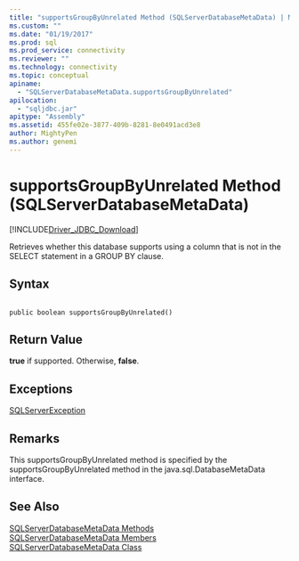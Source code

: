 ```yaml
---
title: "supportsGroupByUnrelated Method (SQLServerDatabaseMetaData) | Microsoft Docs"
ms.custom: ""
ms.date: "01/19/2017"
ms.prod: sql
ms.prod_service: connectivity
ms.reviewer: ""
ms.technology: connectivity
ms.topic: conceptual
apiname: 
  - "SQLServerDatabaseMetaData.supportsGroupByUnrelated"
apilocation: 
  - "sqljdbc.jar"
apitype: "Assembly"
ms.assetid: 455fe02e-3877-409b-8281-8e0491acd3e8
author: MightyPen
ms.author: genemi
---
```

# supportsGroupByUnrelated Method (SQLServerDatabaseMetaData)
[!INCLUDE[Driver_JDBC_Download](../../../includes/driver_jdbc_download.md)]

  Retrieves whether this database supports using a column that is not in the SELECT statement in a GROUP BY clause.  
  
## Syntax  
  
```  
  
public boolean supportsGroupByUnrelated()  
```  
  
## Return Value  
 **true** if supported. Otherwise, **false**.  
  
## Exceptions  
 [SQLServerException](../../../connect/jdbc/reference/sqlserverexception-class.md)  
  
## Remarks  
 This supportsGroupByUnrelated method is specified by the supportsGroupByUnrelated method in the java.sql.DatabaseMetaData interface.  
  
## See Also  
 [SQLServerDatabaseMetaData Methods](../../../connect/jdbc/reference/sqlserverdatabasemetadata-methods.md)   
 [SQLServerDatabaseMetaData Members](../../../connect/jdbc/reference/sqlserverdatabasemetadata-members.md)   
 [SQLServerDatabaseMetaData Class](../../../connect/jdbc/reference/sqlserverdatabasemetadata-class.md)  
  
  

